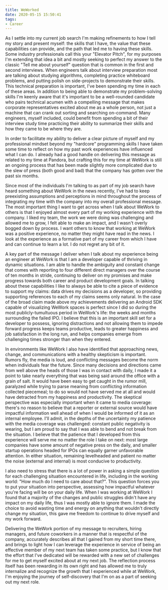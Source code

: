 ```yaml
---
title: WeWorked
date: 2020-05-15 15:50:41
tags:
- Career
---
```


As I settle into my current job search I'm making refinements to how I tell my story and present myself: the skills that I have, the value that these capabilities can provide, and the path that led me to having these skills. Some industry professionals call this your "Elevator Pitch", for my purposes I'm extending that idea a bit and mostly seeking to perfect my answer to the classic "Tell me about yourself" question that is common in the first and second interviews. When engineers talk about interview preparation most are talking about studying algorithms, completing practice whiteboard problems, and putting polish on side-projects to demonstrate their skills. This technical preparation is important, I've been spending my time in each of these areas. In addition to being able to demonstrate my problem-solving skills I'm keenly aware that it's important to be a well-rounded candidate who pairs technical acumen with a compelling message that makes corporate representatives excited about me as a whole person, not just a machine that can crank out sorting and searching on-command. Many engineers, myself included, could benefit from spending a bit of their interview study time practicing their ability to summarize their skills and how they came to be where they are.

In order to facilitate my ability to deliver a clear picture of myself and my professional mindset beyond my "hardcore" programming skills I have taken some time to reflect on how my past work experiences have influenced what I can do. I already had a good handle on delivering this message as related to my time at Pandora, but crafting this for my time at WeWork is still an ongoing process that has been made slightly more complicated due to the slew of press (both good and bad) that the company has gotten over the past six months. 

Since most of the individuals I'm talking to as part of my job search have heard something about WeWork in the news recently, I've had to keep preexisting assumptions and perceptions in mind throughout the process of integrating my time with the company into my overall professional message. The most important thing I want to get across when I talk about WeWork to others is that I enjoyed almost every part of my working experience with the company. I liked my team, the work we were doing was challenging and allowed me to grow, I felt able to make an impact, and I wasn't overly bogged down by process. I want others to know that working at WeWork was a positive experience, no matter they might have read in the news. I look at the experience as a formative part of my career from which I have and can continue to learn a lot. I do not regret any bit of it.

A key part of the message I deliver when I talk about my experience being an engineer at WeWork is that I am a developer capable of thriving in dynamic situations. I am able to handle the ambiguity and constant change that comes with reporting to four different direct managers over the course of ten months in stride, continuing to deliver on my promises and make progress towards both career and product development goals. In talking about these capabilities I like to always be able to cite a piece of evidence to support my claims: data drives my decisions as a developer, so providing supporting references to each of my claims seems only natural. In the case of the broad claim made above my achievements delivering an Android SDK capable of visualizing WeWork spaces is perfect since I did so during the most publicly-tumultuous period in WeWork's life: the weeks and months surrounding the failed IPO. I believe that this is an important skill set for a developer to possess, ignoring distractions and not allowing them to impede forward progress keeps teams productive, leads to greater happiness and job satisfaction in the long run, and helps companies emerge from challenging times stronger than when they entered.

In environments like WeWork I also have identified that approaching news, change, and communications with a healthy skepticism is important. Rumors fly, the media is loud, and conflicting messages become the norm when individuals fear the future. Since many decisions and directions came from well above the heads of those I was in contact with daily, I made it a point to take nearly everything that was being said around the office with a grain of salt. It would have been easy to get caught in the rumor mill, paralyzed while trying to parse meaning from conflicting information collected piecemeal; to do so would not have served me at all and would have detracted from my happiness and productivity. The skeptical perspective was especially important when it came to media coverage: there's no reason to believe that a reporter or external source would have impactful information well ahead of when I would be informed of it as an internal employee. I'll admit, in the depths of the uncertainty my patience with the media coverage was challenged: constant public negativity is wearing, but I am proud to say that I was able to bend and not break from the situation. I believe that the patience that I developed from this experience will serve me no matter the role I take on next: most large companies have some amount of negative press on the daily, and smaller startup operations headed for IPOs can equally garner unfavorable attention. In either situation, remaining levelheaded and patient no matter the noise (external and internal) is most conducive to productivity.

I also need to stress that there is a lot of power in asking a simple question for each challenging situation encountered in life, including in the working world: "How much do I need to care about that?". This question forces you to put your situation into perspective, assessing how impactful whatever you're facing will be on your daily life. When I was working at WeWork I found that a majority of the changes and public struggles didn't have any impact on my daily life, thus I was mostly able to ignore them. I made the choice to avoid wasting time and energy on anything that wouldn't directly change my situation, this gave me freedom to continue to drive myself and my work forward.

Delivering the WeWork portion of my message to recruiters, hiring managers, and future coworkers in a manner that is respectful of the company, accurately describes all that I gained from my short time there, and brings to light how I can leverage the experience in service of being an effective member of my next team has taken some practice, but I know that the effort that I've dedicated will be rewarded with a new set of challenges for me to get myself excited about at my next job. The reflection process itself has been rewarding in its own right and has allowed me to truly internalize and recognize the growth that I experienced while at WeWork, I'm enjoying the journey of self-discovery that I'm on as a part of seeking out my next role.
